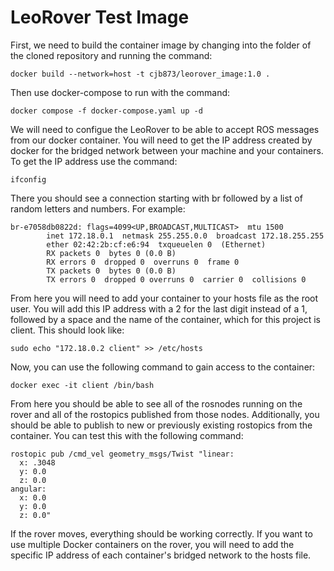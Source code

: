 # LeoRover Test Image
First, we need to build the container image by changing into the folder of the cloned repository and running the command:

```
docker build --network=host -t cjb873/leorover_image:1.0 .
```

Then use docker-compose to run with the command:

```
docker compose -f docker-compose.yaml up -d
```

We will need to configue the LeoRover to be able to accept ROS messages from our docker container. You will need to get the IP address created by docker for the bridged network between your machine and your containers. To get the IP address use the command:

```
ifconfig
```

There you should see a connection starting with br followed by a list of random letters and numbers. For example:

```
br-e7058db0822d: flags=4099<UP,BROADCAST,MULTICAST>  mtu 1500
        inet 172.18.0.1  netmask 255.255.0.0  broadcast 172.18.255.255
        ether 02:42:2b:cf:e6:94  txqueuelen 0  (Ethernet)
        RX packets 0  bytes 0 (0.0 B)
        RX errors 0  dropped 0  overruns 0  frame 0
        TX packets 0  bytes 0 (0.0 B)
        TX errors 0  dropped 0 overruns 0  carrier 0  collisions 0
 ```

From here you will need to add your container to your hosts file as the root user. You will add this IP address with a 2 for the last digit instead of a 1, followed by a space and the name of the container, which for this project is client. This should look like:

```
sudo echo "172.18.0.2 client" >> /etc/hosts
```

Now, you can use the following command to gain access to the container:
```
docker exec -it client /bin/bash
```
From here you should be able to see all of the rosnodes running on the rover and all of the rostopics published from those nodes. Additionally, you should be able to publish to new or previously existing rostopics from the container. You can test this with the following command:
```
rostopic pub /cmd_vel geometry_msgs/Twist "linear:
  x: .3048
  y: 0.0
  z: 0.0
angular:
  x: 0.0
  y: 0.0
  z: 0.0"
```
If the rover moves, everything should be working correctly. If you want to use multiple Docker containers on the rover, you will need to add the specific IP address of each container's bridged network to the hosts file.
